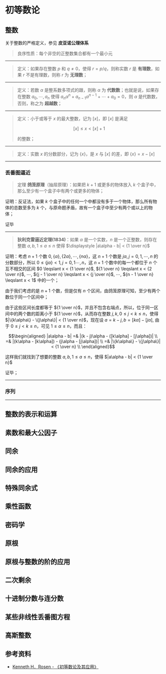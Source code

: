 # 初等数论

[annotation]: [id] (c9946bca-306b-4c62-aeec-aca2d2a63cbf)
[annotation]: [status] (public)
[annotation]: [create_time] (2021-09-26 16:16:37)
[annotation]: [category] (读书笔记)
[annotation]: [tags] (数论)
[annotation]: [comments] (true)
[annotation]: [url] (http://blog.ccyg.studio/article/c9946bca-306b-4c62-aeec-aca2d2a63cbf)

## 整数

关于整数的严格定义，参见 **皮亚诺公理体系**

> 良序性质：每个非空的正整数集合都有一个最小元

---

> 定义：如果存在整数 $p$ 和 $q \neq 0$，使得 $r = p/q$，则称实数 $r$ 是 **有理数**，如果 $r$ 不是有理数，则称 $r$ 为 **无理数**；

---

> 定义：若数 $\alpha$ 是整系数多项式的跟，则称 $\alpha$ 为 **代数数**；也就是说，如果存在整数 $a_0, \cdots, a_n$ 使得 $a_n\alpha^n + a_{n-1}\alpha^{n-1} + \cdots + a_0 = 0$，则 $\alpha$ 是代数数，否则，称之为 **超越数**；

---

> 定义：小于或等于 $x$ 的最大整数，记为 $[x]$，即 $[x]$ 是满足
> 
> $$[x] \leqslant x < [x] + 1$$
> 
> 的整数；

---

> 定义：实数 $x$ 的分数部分，记为 $\{x\}$，是 $x$ 与 $[x]$ 的差，即 $\{x\} = x - [x]$

---

### 丢番图逼近

> 定理 **鸽笼原理**（抽屉原理）：如果把 $k + 1$ 或更多的物体放入 $k$ 个盒子中，那么至少有一个盒子中有两个或更多的物体；

证明：反证法，如果 $k$ 个盒子中的任何一个中都没有多于一个物体，那么所有物体的总数至多为 $k$ 个，与原命题矛盾，故有一个盒子中至少有两个或以上的物体；

证毕

---

> **狄利克雷逼近定理(1834)**：如果 $\alpha$ 是一个实数，$n$ 是一个正整数，则存在整数 $a, b, 1 \leqslant a \leqslant n$ 使得 $\displaystyle |a\alpha - b| < {1 \over n}$

证明：考虑 $n + 1$ 个数 $0, \{\alpha\},\{2\alpha\}, \cdots, \{n\alpha\}$，这 $n + 1$ 个数是 $j\alpha, j = 0, 1, \cdots, n$ 的分数部分，所以 $0 \leqslant \{j\alpha \} < 1, j = 0, 1 \cdots, n$，这 $n + 1$ 个数中的每一个都位于 $n$ 个互不相交的区间 $0 \leqslant x < {1 \over n}$,  ${1 \over n} \leqslant x < {2 \over n}$, $\cdots$, ${j - 1 \over n} \leqslant x < {j \over n}$, $\cdots$, ${n - 1 \over n} \leqslant x < 1$ 中的一个；

由于我们考虑的是 $n + 1$ 个数，但是仅有 $n$ 个区间，由鸽笼原理可知，至少有两个数位于同一个区间中；

由于这些区间长度都等于 ${1 \over n}$，并且不包含右端点，所以，位于同一区间中的两个数的距离小于 ${1 \over n}$，从而存在整数 $j, k, 0 \leqslant j < k \leqslant n$，使得 $|\{k\alpha\} - \{j\alpha\}| < {1 \over n}$，现在设 $a = k - j, b = [k\alpha] - [j\alpha]$, 由于 $0 \leqslant j < k \leqslant n$，可见 $1 \leqslant \alpha \leqslant n$，而且：

$$\begin{aligned}
|a\alpha - b| =& |(k - j)\alpha - ([k\alpha] - [j\alpha])| \\
=& |(k\alpha - [k\alpha]) - (j\alpha - [j\alpha])| \\
=& |\{k\alpha\} - \{j\alpha\}| < {1 \over n} \\
\end{aligned}$$

这样我们就找到了想要的整数 $a,b, 1 \leqslant a \leqslant n$，使得 $|a\alpha - b| < {1 \over n}$

证毕；

---

### 序列



---

## 整数的表示和运算

## 素数和最大公因子

## 同余

## 同余的应用

## 特殊同余式

## 乘性函数

## 密码学

## 原根

## 原根与整数的阶的应用

## 二次剩余

## 十进制分数与连分数

## 某些非线性丢番图方程

## 高斯整数

## 参考资料

- [Kenneth H．Rosen - 《初等数论及其应用》](https://book.douban.com/subject/3802271/)
